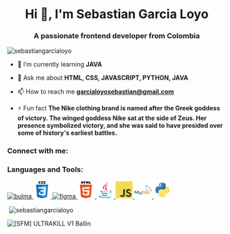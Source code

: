<h1 align="center">Hi 👋, I'm Sebastian Garcia Loyo</h1>
<h3 align="center">A passionate frontend developer from Colombia</h3>

<p align="left"> <img src="https://komarev.com/ghpvc/?username=sebastiangarcialoyo&label=Profile%20views&color=0e75b6&style=flat" alt="sebastiangarcialoyo" /> </p>

- 🌱 I’m currently learning **JAVA**

- 💬 Ask me about **HTML, CSS, JAVASCRIPT, PYTHON, JAVA**

- 📫 How to reach me **garcialoyosebastian@gmail.com**

- ⚡ Fun fact **The Nike clothing brand is named after the Greek goddess of victory. The winged goddess Nike sat at the side of Zeus. Her presence symbolized victory, and she was said to have presided over some of history's earliest battles.**

<h3 align="left">Connect with me:</h3>
<p align="left">
</p>

<h3 align="left">Languages and Tools:</h3>
<p align="left"> <a href="https://bulma.io/" target="_blank" rel="noreferrer"> <img src="https://raw.githubusercontent.com/gilbarbara/logos/804dc257b59e144eaca5bc6ffd16949752c6f789/logos/bulma.svg" alt="bulma" width="40" height="40"/> </a> <a href="https://www.w3schools.com/css/" target="_blank" rel="noreferrer"> <img src="https://raw.githubusercontent.com/devicons/devicon/master/icons/css3/css3-original-wordmark.svg" alt="css3" width="40" height="40"/> </a> <a href="https://www.figma.com/" target="_blank" rel="noreferrer"> <img src="https://www.vectorlogo.zone/logos/figma/figma-icon.svg" alt="figma" width="40" height="40"/> </a> <a href="https://www.w3.org/html/" target="_blank" rel="noreferrer"> <img src="https://raw.githubusercontent.com/devicons/devicon/master/icons/html5/html5-original-wordmark.svg" alt="html5" width="40" height="40"/> </a> <a href="https://www.java.com" target="_blank" rel="noreferrer"> <img src="https://raw.githubusercontent.com/devicons/devicon/master/icons/java/java-original.svg" alt="java" width="40" height="40"/> </a> <a href="https://developer.mozilla.org/en-US/docs/Web/JavaScript" target="_blank" rel="noreferrer"> <img src="https://raw.githubusercontent.com/devicons/devicon/master/icons/javascript/javascript-original.svg" alt="javascript" width="40" height="40"/> </a> <a href="https://www.mysql.com/" target="_blank" rel="noreferrer"> <img src="https://raw.githubusercontent.com/devicons/devicon/master/icons/mysql/mysql-original-wordmark.svg" alt="mysql" width="40" height="40"/> </a> <a href="https://www.python.org" target="_blank" rel="noreferrer"> <img src="https://raw.githubusercontent.com/devicons/devicon/master/icons/python/python-original.svg" alt="python" width="40" height="40"/> </a> </p>

<p>&nbsp;<img align="center" src="https://github-readme-stats.vercel.app/api?username=sebastiangarcialoyo&show_icons=true&locale=en" alt="sebastiangarcialoyo" /></p>


![[SFM] ULTRAKILL V1 Ballin](https://i.makeagif.com/media/8-21-2022/UjNMcw.gif)


